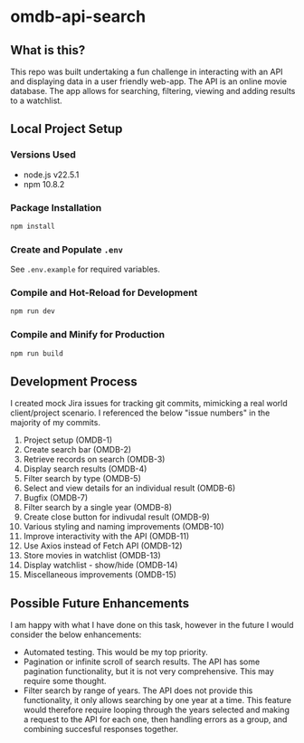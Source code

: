 # omdb-api-search

## What is this?

This repo was built undertaking a fun challenge in interacting with an API and displaying data in a user friendly web-app. The API is an online movie database. The app allows for searching, filtering, viewing and adding results to a watchlist.

## Local Project Setup

### Versions Used

- node.js v22.5.1
- npm 10.8.2

### Package Installation

```sh
npm install
```

### Create and Populate `.env`

See `.env.example` for required variables.

### Compile and Hot-Reload for Development

```sh
npm run dev
```

### Compile and Minify for Production

```sh
npm run build
```

## Development Process

I created mock Jira issues for tracking git commits, mimicking a real world client/project scenario. I referenced the below "issue numbers" in the majority of my commits.

1. Project setup (OMDB-1)
2. Create search bar (OMDB-2)
3. Retrieve records on search (OMDB-3)
4. Display search results (OMDB-4)
5. Filter search by type (OMDB-5)
6. Select and view details for an individual result (OMDB-6)
7. Bugfix (OMDB-7)
8. Filter search by a single year (OMDB-8)
9. Create close button for indivudal result (OMDB-9)
10. Various styling and naming improvements (OMDB-10)
11. Improve interactivity with the API (OMDB-11)
12. Use Axios instead of Fetch API (OMDB-12)
13. Store movies in watchlist (OMDB-13)
14. Display watchlist - show/hide (OMDB-14)
15. Miscellaneous improvements (OMDB-15)

## Possible Future Enhancements

I am happy with what I have done on this task, however in the future I would consider the below enhancements:

- Automated testing. This would be my top priority.
- Pagination or infinite scroll of search results. The API has some pagination functionality, but it is not very comprehensive. This may require some thought.
- Filter search by range of years. The API does not provide this functionality, it only allows searching by one year at a time. This feature would therefore require looping through the years selected and making a request to the API for each one, then handling errors as a group, and combining succesful responses together.
